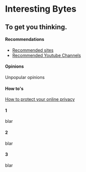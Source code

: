 # Interesting Bytes

## To get you thinking.
<!-- tabs:start -->

#### **Recommendations**

* [Recommended sites](InterestingBytes/articles/recommended_sites.md)
* [Recommended Youtube Channels](InterestingBytes/articles/youtube_channels.md)

#### **Opinions**

Unpopular opinions

#### **How to's**
[How to protect your online privacy](InterestingBytes/articles/online_privacy.md)
#### **1**
blar
#### **2**
blar
#### **3**
blar
<!-- tabs:end -->


